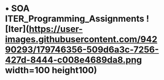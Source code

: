 # • SOA ITER_Programming_Assignments       ![Iter](https://user-images.githubusercontent.com/94290293/179746356-509d6a3c-7256-427d-8444-c008e4689da8.png width=100 height100)

